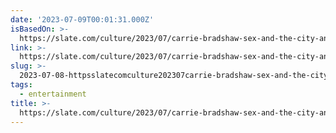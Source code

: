 ```yaml
---
date: '2023-07-09T00:01:31.000Z'
isBasedOn: >-
  https://slate.com/culture/2023/07/carrie-bradshaw-sex-and-the-city-and-just-like-that-fame.html
link: >-
  https://slate.com/culture/2023/07/carrie-bradshaw-sex-and-the-city-and-just-like-that-fame.html
slug: >-
  2023-07-08-httpsslatecomculture202307carrie-bradshaw-sex-and-the-city-and-just-like-that-famehtml
tags:
  - entertainment
title: >-
  https://slate.com/culture/2023/07/carrie-bradshaw-sex-and-the-city-and-just-like-that-fame.html
---
```


